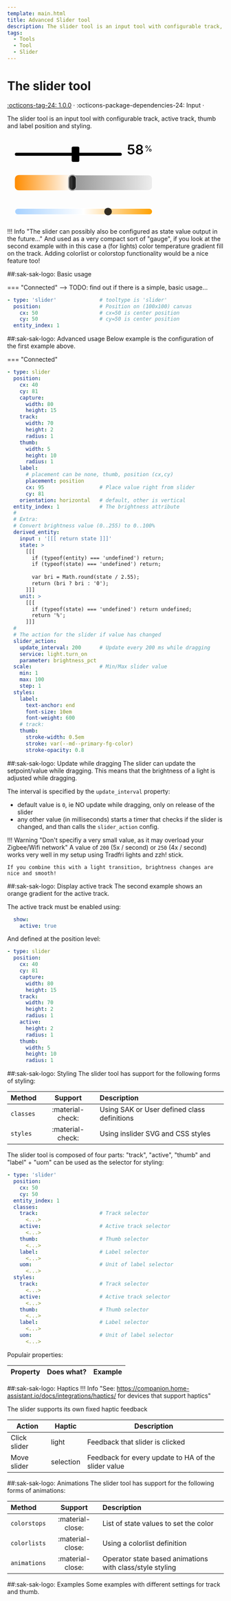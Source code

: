 ```yaml
---
template: main.html
title: Advanced Slider tool
description: The slider tool is an input tool with configurable track, active track, thumb and label position and styling.
tags:
  - Tools
  - Tool
  - Slider
---
```


[slider-tool support]: https://github.com/amoebelabs/swiss-army-knife/releases/

# The slider tool
[:octicons-tag-24: 1.0.0][slider-tool support] ·
:octicons-package-dependencies-24: Input ·

The slider tool is an input tool with configurable track, active track, thumb and label position and styling.

<svg viewBox="-200 75 450 75" xmlns="http://www.w3.org/2000/svg" width="400px">
  <g class="toolset__group-outer" style="transform-origin:center; transform-box:fill-box;" id="toolset-8qgsve32l" transform="rotate(0) scale(1, 1)">
    <svg style="overflow:visible;">
      <g class="toolset__group" transform="translate(0, 0)">
        <svg xmlns="http://www.w3.org/2000/svg" overflow="visible" pointer-events="all" id="rangeslider-hrqzz1i04">
          <rect id="rs-track" class="sak-slider__track" x="-180" y="120" width="280" height="8" rx="4" style="fill:var(--md-primary-fg-color--300);"></rect>
          <g id="rs-thumb-group" x="-50" y="104" style="transform:translate(18.787878787878782px, 0px)">
            <rect id="rs-thumb" class="sak-slider__thumb" x="-50" y="104" width="20" height="40" rx="4" style="stroke-width: 0.25em; stroke: var(--md-primary-fg-color--dark); fill: var(--md-primary-bg-color); stroke-opacity: 1;"></rect>
          </g>
          <text id="rs-label">
            <tspan data-placement="position" class="sak-slider__value" x="180" y="124" style="text-anchor: end; font-size: 2.5em; font-weight: 600;fill:var(--md-primary-fg-color--dark);">58</tspan>
            <tspan dx="-0.1em" dy="-0.35em" class="sak-slider__uom" style="font-size: 1.5em;fill:var(--md-primary-fg-color--dark);">
              %</tspan>
          </text>
        </svg>
      </g>
    </svg>
  </g>
</svg>

<svg viewBox="-200 75 450 75" xmlns="http://www.w3.org/2000/svg" width="400px">
  <defs>
    <linearGradient id="light-brightness-gradient" x1="1" x2="0">
      <stop stop-color="#eeeeee"/>
      <stop offset="1" stop-color="#555555"/>
    </linearGradient>
    <linearGradient id="light-brightness-gradient--orange" x1="1" x2="0">
      <stop stop-color="white"/>
      <stop offset="1" stop-color="darkorange"/>
    </linearGradient>
  </defs>
  <g class="toolset__group-outer" style="transform-origin:center; transform-box:fill-box;" id="toolset-atn0ynfcn" transform="rotate(0) scale(1, 1)">
    <svg style="overflow:visible;">
      <g class="toolset__group" transform="translate(0, 0)">
        <svg xmlns="http://www.w3.org/2000/svg" overflow="visible" style="touch-action:none; pointer-events:none;" id="rangeslider-gdwcswl8y">
          <rect id="rs-track" class="sak-slider__track" x="-180" y="104" width="360" height="40" rx="10" style="fill: url(#light-brightness-gradient); fill-opacity: 1; stroke-width: 0.1em; stroke: white; pointer-events: none;"></rect>
          <rect id="active-track" touch-action="none" class="sak-slider__active" x="-180" y="104" width="150.8080808080808" height="40" rx="10" style="fill: url(#light-brightness-gradient--orange); pointer-events: none;"></rect>
          <g id="rs-thumb-group" x="-10" y="104" style="transform:translate(-29.191919191919197px, 0px)">
            <g style="transform-origin:center;transform-box: fill-box;">
              <rect id="rs-thumb" class="sak-slider__thumb" x="-10" y="104" width="20" height="40" rx="10" style="stroke-width: 0.2em; stroke: darkgrey; stroke-opacity: 1; fill: var(--primary-text-color); fill-opacity: 0.8; pointer-events: none;"></rect>
            </g>
          </g>
        </svg>
      </g>
    </svg>
  </g>
</svg>
        
<svg viewBox="-200 75 450 75" width="400px" xmlns="http://www.w3.org/2000/svg" overflow="visible" pointer-events="all" id="rangeslider-qzbh29328">
  <defs>
    <linearGradient id="light-color-temperature-gradient" x1="1" x2="0">
      <stop stop-color="#ffa000"/>
      <stop offset=".5" stop-color="#fff"/>
      <stop offset="1" stop-color="#a6d1ff"/>
    </linearGradient>
  </defs>
  <rect id="rs-track" class="sak-slider__track" x="-180" y="116" width="360" height="16" rx="8" style="fill: url(#light-color-temperature-gradient); fill-opacity: 1; stroke-width: 0.1em; stroke: white;"></rect>
    <g id="rs-thumb-group" x="-10" y="114" style="transform: translate(64px, 0px);">
      <rect id="rs-thumb" class="sak-slider__thumb" x="-10" y="114" width="20" height="20" rx="10" style="stroke-width: 0.3em; stroke: var(--md-primary-bg-color); stroke-opacity: 1; fill: var(--md-primary-fg-color); fill-opacity: 0.8;"></rect>
    </g>
</svg>

!!! Info "The slider can possibly also be configured as state value output in the future..."
    And used as a very compact sort of "gauge", if you look at the second example with in this case a (for lights) color temperature gradient fill on the track.
    Adding colorlist or colorstop functionality would be a nice feature too!
    
##:sak-sak-logo: Basic usage

=== "Connected"
--> TODO: find out if there is a simple, basic usage...
```yaml linenums="1" hl_lines="1 6"
- type: 'slider'              # tooltype is 'slider'
  position:                   # Position on (100x100) canvas
    cx: 50                    # cx=50 is center position
    cy: 50                    # cy=50 is center position
  entity_index: 1
```

##:sak-sak-logo: Advanced usage
Below example is the configuration of the first example above.

=== "Connected"
```yaml title="From: view-sake2 (1st row, 1st card)" linenums="1" hl_lines="1"
- type: slider
  position:
    cx: 40
    cy: 81
    capture:
      width: 80
      height: 15
    track:
      width: 70
      height: 2
      radius: 1
    thumb:
      width: 5
      height: 10
      radius: 1
    label:
      # placement can be none, thumb, position (cx,cy)
      placement: position
      cx: 95                  # Place value right from slider
      cy: 81
    orientation: horizontal   # default, other is vertical
  entity_index: 1             # The brightness attribute
  #
  # Extra:
  # Convert brightness value (0..255) to 0..100%
  derived_entity:
    input : '[[[ return state ]]]'
    state: >
      [[[
        if (typeof(entity) === 'undefined') return;
        if (typeof(state) === 'undefined') return;
        
        var bri = Math.round(state / 2.55);
        return (bri ? bri : '0');
      ]]]
    unit: >
      [[[
        if (typeof(state) === 'undefined') return undefined;
        return '%';
      ]]]
  #
  # The action for the slider if value has changed
  slider_action:
    update_interval: 200      # Update every 200 ms while dragging
    service: light.turn_on
    parameter: brightness_pct
  scale:                      # Min/Max slider value
    min: 1
    max: 100
    step: 1
  styles:
    label:
      text-anchor: end
      font-size: 10em
      font-weight: 600
    # track:
    thumb:
      stroke-width: 0.5em
      stroke: var(--md--primary-fg-color)
      stroke-opacity: 0.8
```

##:sak-sak-logo: Update while dragging
The slider can update the setpoint/value while dragging. This means that the brightness of a light is adjusted while dragging.

The interval is specified by the `update_interval` property:

- default value is `0`, ie NO update while dragging, only on release of the slider
- any other value (in milliseconds) starts a timer that checks if the slider is changed, and than calls the `slider_action` config.

!!! Warning "Don't specifiy a very small value, as it may overload your Zigbee/Wifi network"
    A value of `200` (5x / second) or `250` (4x / second) works very well in my setup using Tradfri lights and zzh! stick.
    
    If you combine this with a light transition, brightness changes are nice and smooth!

##:sak-sak-logo: Display active track
The second example shows an orange gradient for the active track.

The active track must be enabled using:
```yaml linenums="1"
  show:
    active: true
```

And defined at the position level:
```yaml linenums="1" hl_lines="12-14"
- type: slider
  position:
    cx: 40
    cy: 81
    capture:
      width: 80
      height: 15
    track:
      width: 70
      height: 2
      radius: 1
    active:
      height: 2
      radius: 1
    thumb:
      width: 5
      height: 10
      radius: 1
```

##:sak-sak-logo: Styling
The slider tool has support for the following forms of styling:

| Method       | Support          | Description |
| :----------- | :--------------: | :-------------------- |
| `classes`    | :material-check: | Using SAK or User defined class definitions |
| `styles`     | :material-check: | Using inslider SVG and CSS styles |


The slider tool is composed of four parts: "track", "active", "thumb" and "label" + "uom" can be used as the selector for styling:
```yaml linenums="1" hl_lines="7 9 11 13 15 18 20 22 24 26"
- type: 'slider'
  position:
    cx: 50
    cy: 50
  entity_index: 1
  classes:
    track:                    # Track selector
      <...>
    active:                   # Active track selector
      <...>
    thumb:                    # Thumb selector
      <...>
    label:                    # Label selector
      <...>
    uom:                      # Unit of label selector
      <...>
  styles:
    track:                    # Track selector
      <...>
    active:                   # Active track selector
      <...>
    thumb:                    # Thumb selector
      <...>
    label:                    # Label selector
      <...>
    uom:                      # Unit of label selector
      <...>
```

Populair properties:

| Property      | Does what?         | Example                                                 |
| :------------- | :----------------- | :------------------------------------------------------ |

##:sak-sak-logo: Haptics
!!! Info "See: https://companion.home-assistant.io/docs/integrations/haptics/ for devices that support haptics"

The slider supports its own fixed haptic feedback

| Action | Haptic | Description |
| ------ | ------ | ----------- |
| Click slider | light | Feedback that slider is clicked |
| Move slider | selection | Feedback for every update to HA of the slider value |

##:sak-sak-logo: Animations
The slider tool has support for the following forms of animations:

| Method       | Support          | Description            |
| :----------- | :--------------: | :-------------------- |
| `colorstops` | :material-close: | List of state values to set the color |
| `colorlists` | :material-close: | Using a colorlist definition |
| `animations` | :material-close: | Operator state based animations with class/style styling |

##:sak-sak-logo: Examples
Some examples with different settings for track and thumb.


